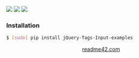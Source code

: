 <!--
https://readme42.com
-->


[![](https://img.shields.io/pypi/v/jQuery-Tags-Input-examples.svg?maxAge=3600)](https://pypi.org/project/jQuery-Tags-Input-examples/)
[![](https://img.shields.io/badge/License-Unlicense-blue.svg?longCache=True)](https://unlicense.org/)
[![](https://github.com/andrewp-as-is/jQuery-Tags-Input-examples/workflows/tests42/badge.svg)](https://github.com/andrewp-as-is/jQuery-Tags-Input-examples/actions)

### Installation
```bash
$ [sudo] pip install jQuery-Tags-Input-examples
```

<p align="center">
    <a href="https://readme42.com/">readme42.com</a>
</p>